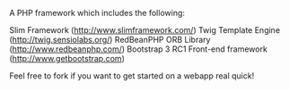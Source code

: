 A PHP framework which includes the following:

Slim Framework (http://www.slimframework.com/)
Twig Template Engine (http://twig.sensiolabs.org/)
RedBeanPHP ORB Library (http://www.redbeanphp.com/)
Bootstrap 3 RC1 Front-end framework (http://www.getbootstrap.com)

Feel free to fork if you want to get started on a webapp real quick!
